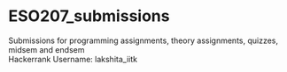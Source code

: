 # ESO207_submissions
Submissions for programming assignments, theory assignments, quizzes, midsem and endsem <br>
Hackerrank Username: lakshita_iitk
